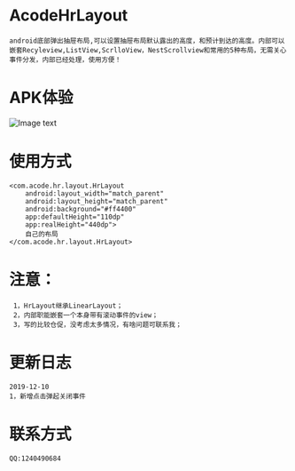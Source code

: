 # AcodeHrLayout
    android底部弹出抽屉布局,可以设置抽屉布局默认露出的高度，和预计到达的高度。内部可以嵌套Recyleview,ListView,ScrlloView，NestScrollview和常用的5种布局，无需关心事件分发，内部已经处理，使用方便！
# APK体验
![Image text](https://github.com/workertao/AcodeHrLayout/blob/master/img/code1.jpg)
# 使用方式
    <com.acode.hr.layout.HrLayout
        android:layout_width="match_parent"
        android:layout_height="match_parent"
        android:background="#ff4400"
        app:defaultHeight="110dp"
        app:realHeight="440dp">
        自己的布局
    </com.acode.hr.layout.HrLayout>
# 注意：
     1，HrLayout继承LinearLayout；
     2，内部职能嵌套一个本身带有滚动事件的view；
     3，写的比较仓促，没考虑太多情况，有啥问题可联系我；
# 更新日志
    2019-12-10
    1，新增点击弹起关闭事件     
# 联系方式
    QQ:1240490684
